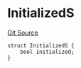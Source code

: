 # InitializedS
[Git Source](https://github.com/thrackle-io/tron/blob/a6e068f4bc8dd6e86015430d874759ac1519196d/src/client/token/handler/diamond/RuleStorage.sol)


```solidity
struct InitializedS {
    bool initialized;
}
```

